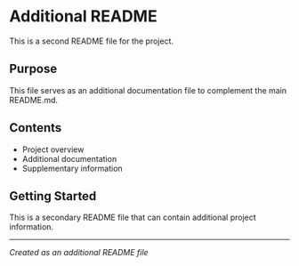 # Additional README

This is a second README file for the project.

## Purpose

This file serves as an additional documentation file to complement the main README.md.

## Contents

- Project overview
- Additional documentation
- Supplementary information

## Getting Started

This is a secondary README file that can contain additional project information.

---

*Created as an additional README file*
